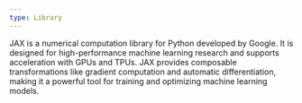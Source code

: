 ```yaml
---
type: Library
---
```


JAX is a numerical computation library for Python developed by Google. It is designed for high-performance machine learning research and supports acceleration with GPUs and TPUs. JAX provides composable transformations like gradient computation and automatic differentiation, making it a powerful tool for training and optimizing machine learning models.